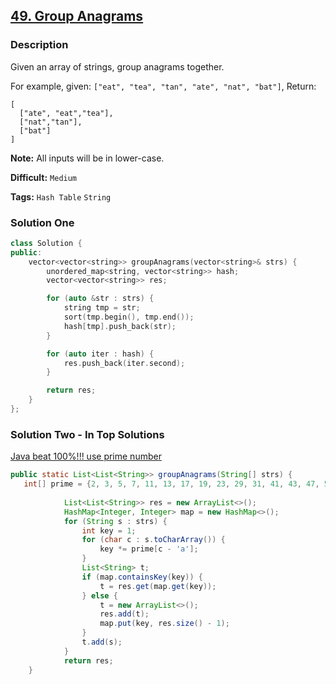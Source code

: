 ## [49. Group Anagrams](https://leetcode.com/problems/group-anagrams/description/)

### Description

Given an array of strings, group anagrams together.

For example, given: `["eat", "tea", "tan", "ate", "nat", "bat"]`, 
Return:

```
[
  ["ate", "eat","tea"],
  ["nat","tan"],
  ["bat"]
]
```

**Note:** All inputs will be in lower-case.



**Difficult:** `Medium`

**Tags:** `Hash Table` `String`



### Solution One

```c++
class Solution {
public:
    vector<vector<string>> groupAnagrams(vector<string>& strs) {
        unordered_map<string, vector<string>> hash;
        vector<vector<string>> res;

        for (auto &str : strs) {
            string tmp = str;
            sort(tmp.begin(), tmp.end());
            hash[tmp].push_back(str);
        }

        for (auto iter : hash) {
            res.push_back(iter.second);
        }

        return res;
    }
};
```



### Solution Two - In Top Solutions

[Java beat 100%!!! use prime number](https://discuss.leetcode.com/topic/45639/java-beat-100-use-prime-number)

```java
public static List<List<String>> groupAnagrams(String[] strs) { 
   int[] prime = {2, 3, 5, 7, 11, 13, 17, 19, 23, 29, 31, 41, 43, 47, 53, 59, 61, 67, 71, 73, 79, 83, 89, 97, 101, 103};//最多10609个z
    
            List<List<String>> res = new ArrayList<>();
            HashMap<Integer, Integer> map = new HashMap<>();
            for (String s : strs) {
                int key = 1;
                for (char c : s.toCharArray()) {
                    key *= prime[c - 'a'];
                }
                List<String> t;
                if (map.containsKey(key)) {
                    t = res.get(map.get(key));
                } else {
                    t = new ArrayList<>();
                    res.add(t);
                    map.put(key, res.size() - 1);
                }
                t.add(s);
            }
            return res;
    }
```



